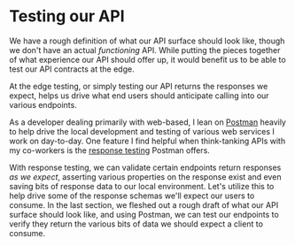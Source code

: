 # Testing our API

We have a rough definition of what our API surface should look like, though we don't have an actual _functioning_ API. While putting the pieces together of what experience our API should offer up, it would benefit us to be able to test our API contracts at the edge.

At the edge testing, or simply testing our API returns the responses we expect, helps us drive what end users should anticipate calling into our various endpoints.

As a developer dealing primarily with web-based, I lean on [Postman](https://www.postman.com/) heavily to help drive the local development and testing of various web services I work on day-to-day. One feature I find helpful when think-tanking APIs with my co-workers is the [response testing](https://learning.postman.com/docs/writing-scripts/test-scripts/) Postman offers.

With response testing, we can validate certain endpoints return responses _as we expect_, asserting various properties on the response exist and even saving bits of response data to our local environment. Let's utilize this to help drive some of the response schemas we'll expect our users to consume. In the last section, we fleshed out a rough draft of what our API surface should look like, and using Postman, we can test our endpoints to verify they return the various bits of data we should expect a client to consume.
